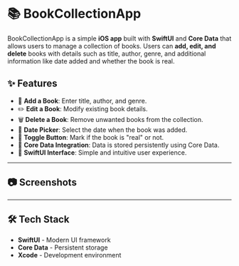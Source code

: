 # 📚 BookCollectionApp
BookCollectionApp is a simple **iOS app** built with **SwiftUI** and **Core Data** that allows users to manage a collection of books. Users can **add, edit, and delete** books with details such as title, author, genre, and additional information like date added and whether the book is real.
## ✨ Features
- 📝 **Add a Book**: Enter title, author, and genre.
- ✏️ **Edit a Book**: Modify existing book details.
- 🗑 **Delete a Book**: Remove unwanted books from the collection.
- 📅 **Date Picker**: Select the date when the book was added.
- 🔘 **Toggle Button**: Mark if the book is "real" or not.
- 💾 **Core Data Integration**: Data is stored persistently using Core Data.
- 🎨 **SwiftUI Interface**: Simple and intuitive user experience.
---

## 📷 Screenshots


---

## 🛠 Tech Stack
- **SwiftUI** - Modern UI framework
- **Core Data** - Persistent storage
- **Xcode** - Development environment


